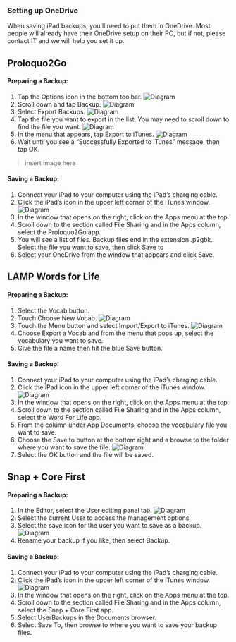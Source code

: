 ### Setting up OneDrive

When saving iPad backups, you'll need to put them in OneDrive. Most people will already have their OneDrive setup on their PC, but if not, please contact IT and we will help you set it up.

## Proloquo2Go
#### Preparing a Backup:

1. Tap the Options icon in the bottom toolbar.
![Diagram](_media/tutorial/prolo/home.png)
2. Scroll down and tap Backup.
![Diagram](_media/tutorial/prolo/backup.png)
3. Select Export Backups.
![Diagram](_media/tutorial/prolo/export.png)
4. Tap the file you want to export in the list. You may need to scroll down to find the file you want.
![Diagram](_media/tutorial/prolo/backuplist.png)
5. In the menu that appears, tap Export to iTunes.
![Diagram](_media/tutorial/prolo/exporttoitunes.png)
6. Wait until you see a “Successfully Exported to iTunes” message, then tap OK.
> insert image here

#### Saving a Backup:
1. Connect your iPad to your computer using the iPad’s charging cable.
2. Click the iPad’s icon in the upper left corner of the iTunes window.
![Diagram](_media/tutorial/lamp/itunes1.jpeg)
3. In the window that opens on the right, click on the Apps menu at the top.
4. Scroll down to the section called File Sharing and in the Apps column, select the Proloquo2Go app.
5. You will see a list of files. Backup files end in the extension .p2gbk. Select the file you want to save, then click Save to
6. Select your OneDrive from the window that appears and click Save.

## LAMP Words for Life
#### Preparing a Backup:
1. Select the Vocab button.
2. Touch Choose New Vocab.
![Diagram](_media/tutorial/lamp/ipadvocab.jpeg)
3. Touch the Menu button and select Import/Export to iTunes.
![Diagram](_media/tutorial/lamp/ipadimport.png)
4. Choose Export a Vocab and from the menu that pops up, select the vocabulary you want to save.
5. Give the file a name then hit the blue Save button.

#### Saving a Backup:
1. Connect your iPad to your computer using the iPad’s charging cable.
2. Click the iPad icon in the upper left corner of the iTunes window.
![Diagram](_media/tutorial/lamp/itunes1.jpeg)
3. In the window that opens on the right, click on the Apps menu at the top.
4. Scroll down to the section called File Sharing and in the Apps column, select the Word For Life app.
5. From the column under App Documents, choose the vocabulary file you want to save.
6. Choose the Save to button at the bottom right and a browse to the folder where you want to save the file.
![Diagram](_media/tutorial/lamp/ituneslamshare.jpeg)
7. Select the OK button and the file will be saved.

## Snap + Core First
#### Preparing a Backup:
1. In the Editor, select the User editing panel tab.
![Diagram](_media/tutorial/snap/1.jpeg)
2. Select the current User to access the management options.
3. Select the save icon for the user you want to save as a backup.
![Diagram](_media/tutorial/snap/2.jpeg)
4. Rename your backup if you like, then select Backup.

#### Saving a Backup:
1. Connect your iPad to your computer using the iPad’s charging cable.
2. Click the iPad’s icon in the upper left corner of the iTunes window.
![Diagram](_media/tutorial/lamp/itunes1.jpeg)
3. In the window that opens on the right, click on the Apps menu at the top.
4. Scroll down to the section called File Sharing and in the Apps column, select the Snap + Core First app.
5. Select UserBackups in the Documents browser.
6. Select Save To, then browse to where you want to save your backup files.